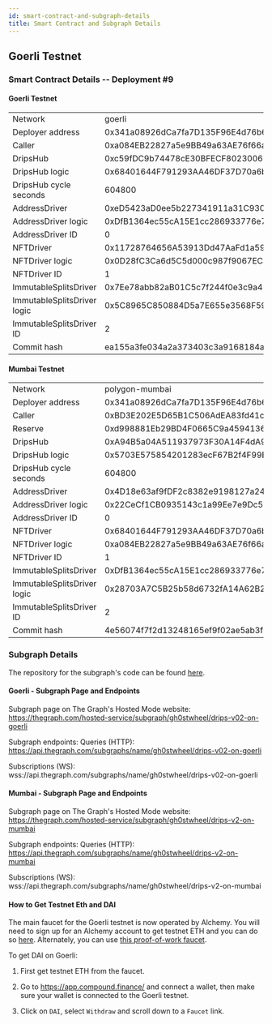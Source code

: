 ```yaml
---
id: smart-contract-and-subgraph-details
title: Smart Contract and Subgraph Details
---
```

  
## Goerli Testnet

### Smart Contract Details -- Deployment #9

#### Goerli Testnet 

<table>
<tr><td>Network</td><td>goerli</td></tr>
<tr><td>Deployer address</td><td>0x341a08926dCa7fa7D135F96E4d76b696e5f6d38d</td></tr>
<tr><td>Caller</td><td>0xa084EB22827a5e9BB49a63AE76f66ac47A607B88</td></tr>
<tr><td>DripsHub</td><td>0xc59fDC9b74478cE30BFECF8023006b9323078189</td></tr>
<tr><td>DripsHub logic</td><td>0x68401644F791293AA46DF37D70a6b4F1A7e88Ab7</td></tr>
<tr><td>DripsHub cycle seconds</td><td>604800</td></tr>
<tr><td>AddressDriver</td><td>0xeD5423aD0ee5b227341911a31C930f81Aa49d434</td></tr>
<tr><td>AddressDriver logic</td><td>0xDfB1364ec55cA15E1cc286933776e70252EC1e39</td></tr>
<tr><td>AddressDriver ID</td><td>0</td></tr>
<tr><td>NFTDriver</td><td>0x11728764656A53913Dd47AaFd1a59D5A8d6EE226</td></tr>
<tr><td>NFTDriver logic</td><td>0x0D28fC3Ca6d5C5d000c987f9067ECabc4fF4AD69</td></tr>
<tr><td>NFTDriver ID</td><td>1</td></tr>
<tr><td>ImmutableSplitsDriver</td><td>0x7Ee78abb82aB01C5c7f244f0e3c9a41413f0c6eF</td></tr>
<tr><td>ImmutableSplitsDriver logic</td><td>0x5C8965C850884D5a7E655e3568F591f5f5615f18</td></tr>
<tr><td>ImmutableSplitsDriver ID</td><td>2</td></tr>
<tr><td>Commit hash</td><td>ea155a3fe034a2a373403c3a9168184a78e3f1d3</td></tr>
</table>

#### Mumbai Testnet 

<table>
<tr><td>Network</td><td>polygon-mumbai</td></tr>
<tr><td>Deployer address</td><td>0x341a08926dCa7fa7D135F96E4d76b696e5f6d38d</td></tr>
<tr><td>Caller</td><td>0xBD3E202E5D65B1C506AdEA83fd41c53799c6D565</td></tr>
<tr><td>Reserve</td><td>0xd998881Eb29BD4F0665C9a45941369C7226c71f2</td></tr>
<tr><td>DripsHub</td><td>0xA94B5a04A511937973F30A14F4dA9f30E8E35EB6</td></tr>
<tr><td>DripsHub logic</td><td>0x5703E575854201283ecF67B2f4F99BBC4052699E</td></tr>
<tr><td>DripsHub cycle seconds</td><td>604800</td></tr>
<tr><td>AddressDriver</td><td>0x4D18e63af9fDF2c8382e9198127a24aDA0DD57d9</td></tr>
<tr><td>AddressDriver logic</td><td>0x22CeCf1CB0935143c1a99Ee7e9Dc57f8Acb5063F</td></tr>
<tr><td>AddressDriver ID</td><td>0</td></tr>
<tr><td>NFTDriver</td><td>0x68401644F791293AA46DF37D70a6b4F1A7e88Ab7</td></tr>
<tr><td>NFTDriver logic</td><td>0xa084EB22827a5e9BB49a63AE76f66ac47A607B88</td></tr>
<tr><td>NFTDriver ID</td><td>1</td></tr>
<tr><td>ImmutableSplitsDriver</td><td>0xDfB1364ec55cA15E1cc286933776e70252EC1e39</td></tr>
<tr><td>ImmutableSplitsDriver logic</td><td>0x28703A7C5B25b58d6732fA14A62B25aFae189e38</td></tr>
<tr><td>ImmutableSplitsDriver ID</td><td>2</td></tr>
<tr><td>Commit hash</td><td>4e56074f7f2d13248165ef9f02ae5ab3f8d773dd</td></tr>
</table>

### Subgraph Details

The repository for the subgraph's code can be found 
<a href="https://github.com/radicle-dev/drips-subgraph/tree/v0.2" target="_blank">here</a>.

#### Goerli - Subgraph Page and Endpoints

Subgraph page on The Graph's Hosted Mode website:
<br><a href="https://thegraph.com/hosted-service/subgraph/gh0stwheel/drips-v02-on-goerli" target="_blank">https://thegraph.com/hosted-service/subgraph/gh0stwheel/drips-v02-on-goerli</a>

Subgraph endpoints:
Queries (HTTP):
<br>https://api.thegraph.com/subgraphs/name/gh0stwheel/drips-v02-on-goerli

Subscriptions (WS):
<br>wss://api.thegraph.com/subgraphs/name/gh0stwheel/drips-v02-on-goerli

#### Mumbai - Subgraph Page and Endpoints

Subgraph page on The Graph's Hosted Mode website:
<br><a href="https://thegraph.com/hosted-service/subgraph/gh0stwheel/drips-v2-on-mumbai" target="_blank">https://thegraph.com/hosted-service/subgraph/gh0stwheel/drips-v2-on-mumbai</a>

Subgraph endpoints:
Queries (HTTP):
<br>https://api.thegraph.com/subgraphs/name/gh0stwheel/drips-v2-on-mumbai

Subscriptions (WS):
<br>wss://api.thegraph.com/subgraphs/name/gh0stwheel/drips-v2-on-mumbai

#### How to Get Testnet Eth and DAI

The main faucet for the Goerli testnet is now operated by Alchemy. You will need to sign up for an Alchemy account to get testnet
ETH and you can do so [here][gf]. Alternately, you can use [this proof-of-work faucet][gp].

To get DAI on Goerli:

1. First get testnet ETH from the faucet.

2. Go to <a href="https://app.compound.finance/" target="_blank">https://app.compound.finance/</a> and connect a wallet, then make sure your wallet is connected to the Goerli testnet.

3. Click on `DAI`, select `Withdraw` and scroll down to a `Faucet` link.


[gf]: https://goerlifaucet.com/
[gp]: https://goerli-faucet.pk910.de/
[sb]: https://goerlifaucet.com/